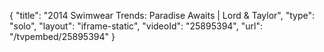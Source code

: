 {
    "title": "2014 Swimwear Trends: Paradise Awaits | Lord & Taylor",
    "type": "solo",
    "layout": "iframe-static",
    "videoId": "25895394",
    "url": "\/tvpembed\/25895394"
}